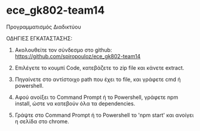 # ece_gk802-team14
Προγραμματισμός Διαδικτύου

ΟΔΗΓΙΕΣ ΕΓΚΑΤΑΣΤΑΣΗΣ:

1. Ακολουθείτε τον σύνδεσμο στο github: https://github.com/spiropouloz/ece_gk802-team14

2. Επιλέγετε το κουμπί Code, κατεβάζετε το zip file και κάνετε extract.

3. Πηγαίνετε στο αντίστοιχο path που έχει το file, και γράφετε cmd ή powershell.

5. Αφού ανοίξει το Command Prompt ή το Powershell, γράφετε npm install, ώστε να κατεβούν όλα τα dependencies.  

6. Γράψτε στο Command Prompt ή το Powershell το 'npm start' και ανοίγει η σελίδα στο chrome. 
